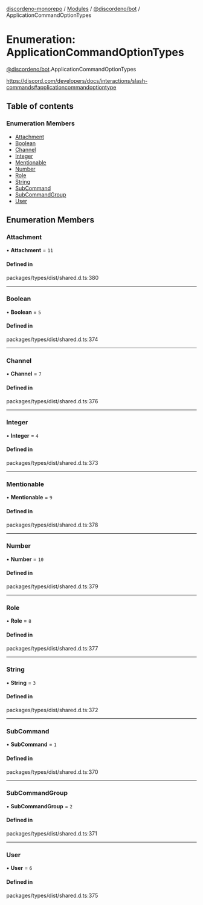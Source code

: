 [discordeno-monorepo](../README.md) / [Modules](../modules.md) / [@discordeno/bot](../modules/discordeno_bot.md) / ApplicationCommandOptionTypes

# Enumeration: ApplicationCommandOptionTypes

[@discordeno/bot](../modules/discordeno_bot.md).ApplicationCommandOptionTypes

https://discord.com/developers/docs/interactions/slash-commands#applicationcommandoptiontype

## Table of contents

### Enumeration Members

- [Attachment](discordeno_bot.ApplicationCommandOptionTypes.md#attachment)
- [Boolean](discordeno_bot.ApplicationCommandOptionTypes.md#boolean)
- [Channel](discordeno_bot.ApplicationCommandOptionTypes.md#channel)
- [Integer](discordeno_bot.ApplicationCommandOptionTypes.md#integer)
- [Mentionable](discordeno_bot.ApplicationCommandOptionTypes.md#mentionable)
- [Number](discordeno_bot.ApplicationCommandOptionTypes.md#number)
- [Role](discordeno_bot.ApplicationCommandOptionTypes.md#role)
- [String](discordeno_bot.ApplicationCommandOptionTypes.md#string)
- [SubCommand](discordeno_bot.ApplicationCommandOptionTypes.md#subcommand)
- [SubCommandGroup](discordeno_bot.ApplicationCommandOptionTypes.md#subcommandgroup)
- [User](discordeno_bot.ApplicationCommandOptionTypes.md#user)

## Enumeration Members

### Attachment

• **Attachment** = `11`

#### Defined in

packages/types/dist/shared.d.ts:380

---

### Boolean

• **Boolean** = `5`

#### Defined in

packages/types/dist/shared.d.ts:374

---

### Channel

• **Channel** = `7`

#### Defined in

packages/types/dist/shared.d.ts:376

---

### Integer

• **Integer** = `4`

#### Defined in

packages/types/dist/shared.d.ts:373

---

### Mentionable

• **Mentionable** = `9`

#### Defined in

packages/types/dist/shared.d.ts:378

---

### Number

• **Number** = `10`

#### Defined in

packages/types/dist/shared.d.ts:379

---

### Role

• **Role** = `8`

#### Defined in

packages/types/dist/shared.d.ts:377

---

### String

• **String** = `3`

#### Defined in

packages/types/dist/shared.d.ts:372

---

### SubCommand

• **SubCommand** = `1`

#### Defined in

packages/types/dist/shared.d.ts:370

---

### SubCommandGroup

• **SubCommandGroup** = `2`

#### Defined in

packages/types/dist/shared.d.ts:371

---

### User

• **User** = `6`

#### Defined in

packages/types/dist/shared.d.ts:375
